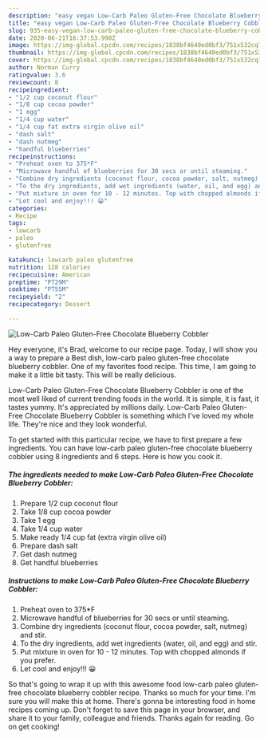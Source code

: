 ```yaml
---
description: "easy vegan Low-Carb Paleo Gluten-Free Chocolate Blueberry Cobbler recipes | how to make the best Low-Carb Paleo Gluten-Free Chocolate Blueberry Cobbler"
title: "easy vegan Low-Carb Paleo Gluten-Free Chocolate Blueberry Cobbler recipes | how to make the best Low-Carb Paleo Gluten-Free Chocolate Blueberry Cobbler"
slug: 935-easy-vegan-low-carb-paleo-gluten-free-chocolate-blueberry-cobbler-recipes-how-to-make-the-best-low-carb-paleo-gluten-free-chocolate-blueberry-cobbler
date: 2020-06-21T16:37:53.990Z
image: https://img-global.cpcdn.com/recipes/1838bf4640ed0bf3/751x532cq70/low-carb-paleo-gluten-free-chocolate-blueberry-cobbler-recipe-main-photo.jpg
thumbnail: https://img-global.cpcdn.com/recipes/1838bf4640ed0bf3/751x532cq70/low-carb-paleo-gluten-free-chocolate-blueberry-cobbler-recipe-main-photo.jpg
cover: https://img-global.cpcdn.com/recipes/1838bf4640ed0bf3/751x532cq70/low-carb-paleo-gluten-free-chocolate-blueberry-cobbler-recipe-main-photo.jpg
author: Norman Curry
ratingvalue: 3.6
reviewcount: 8
recipeingredient:
- "1/2 cup coconut flour"
- "1/8 cup cocoa powder"
- "1 egg"
- "1/4 cup water"
- "1/4 cup fat extra virgin olive oil"
- "dash salt"
- "dash nutmeg"
- "handful blueberries"
recipeinstructions:
- "Preheat oven to 375*F"
- "Microwave handful of blueberries for 30 secs or until steaming."
- "Combine dry ingredients (coconut flour, cocoa powder, salt, nutmeg) and stir."
- "To the dry ingredients, add wet ingredients (water, oil, and egg) and stir."
- "Put mixture in oven for 10 - 12 minutes. Top with chopped almonds if you prefer."
- "Let cool and enjoy!!! 😀"
categories:
- Recipe
tags:
- lowcarb
- paleo
- glutenfree

katakunci: lowcarb paleo glutenfree 
nutrition: 128 calories
recipecuisine: American
preptime: "PT29M"
cooktime: "PT55M"
recipeyield: "2"
recipecategory: Dessert

---
```



![Low-Carb Paleo Gluten-Free Chocolate Blueberry Cobbler](https://img-global.cpcdn.com/recipes/1838bf4640ed0bf3/751x532cq70/low-carb-paleo-gluten-free-chocolate-blueberry-cobbler-recipe-main-photo.jpg)

Hey everyone, it's Brad, welcome to our recipe page. Today, I will show you a way to prepare a Best dish, low-carb paleo gluten-free chocolate blueberry cobbler. One of my favorites food recipe. This time, I am going to make it a little bit tasty. This will be really delicious.



Low-Carb Paleo Gluten-Free Chocolate Blueberry Cobbler is one of the most well liked of current trending foods in the world. It is simple, it is fast, it tastes yummy. It's appreciated by millions daily. Low-Carb Paleo Gluten-Free Chocolate Blueberry Cobbler is something which I've loved my whole life. They're nice and they look wonderful.


To get started with this particular recipe, we have to first prepare a few ingredients. You can have low-carb paleo gluten-free chocolate blueberry cobbler using 8 ingredients and 6 steps. Here is how you cook it.

<!--inarticleads1-->

##### The ingredients needed to make Low-Carb Paleo Gluten-Free Chocolate Blueberry Cobbler:

1. Prepare 1/2 cup coconut flour
1. Take 1/8 cup cocoa powder
1. Take 1 egg
1. Take 1/4 cup water
1. Make ready 1/4 cup fat (extra virgin olive oil)
1. Prepare dash salt
1. Get dash nutmeg
1. Get handful blueberries




<!--inarticleads2-->

##### Instructions to make Low-Carb Paleo Gluten-Free Chocolate Blueberry Cobbler:

1. Preheat oven to 375*F
1. Microwave handful of blueberries for 30 secs or until steaming.
1. Combine dry ingredients (coconut flour, cocoa powder, salt, nutmeg) and stir.
1. To the dry ingredients, add wet ingredients (water, oil, and egg) and stir.
1. Put mixture in oven for 10 - 12 minutes. Top with chopped almonds if you prefer.
1. Let cool and enjoy!!! 😀




So that's going to wrap it up with this awesome food low-carb paleo gluten-free chocolate blueberry cobbler recipe. Thanks so much for your time. I'm sure you will make this at home. There's gonna be interesting food in home recipes coming up. Don't forget to save this page in your browser, and share it to your family, colleague and friends. Thanks again for reading. Go on get cooking!
